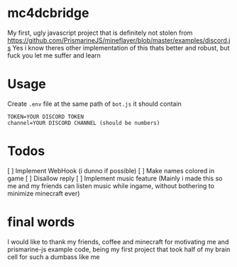# mc4dcbridge
My first, ugly javascript project that is definitely not stolen from https://github.com/PrismarineJS/mineflayer/blob/master/examples/discord.js
Yes i know theres other implementation of this thats better and robust, but fuck you let me suffer and learn

# Usage
Create `.env` file at the same path of `bot.js` it should contain
```
TOKEN=YOUR DISCORD TOKEN
channel=YOUR DISCORD CHANNEL (should be numbers)
```

# Todos
[ ] Implement WebHook (i dunno if possible)
[ ] Make names colored in game
[ ] Disallow reply
[ ] Implement music feature (Mainly i made this so me and my friends can listen music while ingame, without bothering to minimize minecraft ever)

# final words

I would like to thank my friends, coffee and minecraft for motivating me and prismarine-js example code, being my first project that took half of my brain cell for such a dumbass like me

